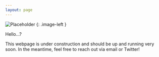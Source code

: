 ```yaml
---
layout: page
---
```

![Placeholder](/images/404.jpg)
{: .image-left }

Hello...?

This webpage is under construction and should be up and running very soon. In the meantime, feel free to reach out via email or Twitter!

